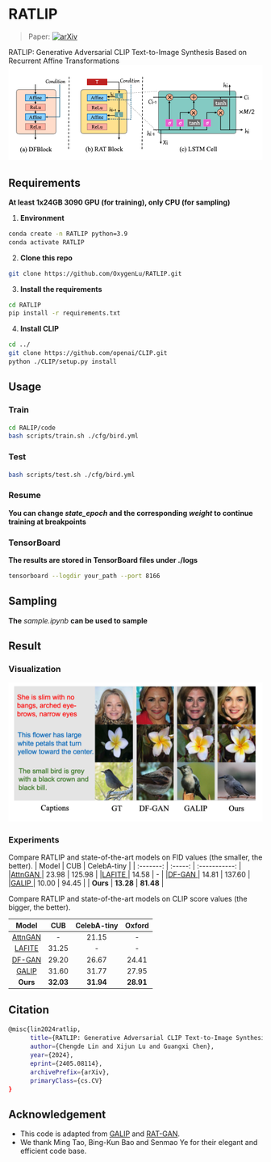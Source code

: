 # RATLIP
> Paper: [![arXiv](https://img.shields.io/badge/arXiv-2405.00354-b31b1b.svg)](https://arxiv.org/abs/2405.08114)

RATLIP: Generative Adversarial CLIP Text-to-Image Synthesis Based  on Recurrent Affine Transformations
![](./rat.png)


## Requirements

**At least 1x24GB 3090 GPU (for training), only CPU (for sampling)**

1. **Environment**

```Bash
conda create -n RATLIP python=3.9
conda activate RATLIP

```

2. **Clone this repo**

```Bash
git clone https://github.com/OxygenLu/RATLIP.git
```

3. **Install the requirements**

```Bash
cd RATLIP
pip install -r requirements.txt

```

4. **Install CLIP**

```Bash
cd ../
git clone https://github.com/openai/CLIP.git
python ./CLIP/setup.py install

```

## Usage



### Train

```Bash
cd RALIP/code
bash scripts/train.sh ./cfg/bird.yml
```

### Test

```Bash
bash scripts/test.sh ./cfg/bird.yml
```

### Resume

**You can change ***state_epoch*** and the corresponding ***weight*** to continue training at breakpoints**

### TensorBoard

**The results are stored in TensorBoard files under ./logs**

```Bash
tensorboard --logdir your_path --port 8166
```

## Sampling

**The** *sample.ipynb* **can be used to sample**

## Result

### Visualization

![](./result.png)

### Experiments

Compare RATLIP and state-of-the-art models on FID values (the smaller, the better).
| Model   | CUB   | CelebA-tiny |
| :-------: | :-----: | :-----------: |
|[AttnGAN ](https://arxiv.org/abs/1711.10485)| 23.98 | 125.98      |
|[LAFITE ](https://arxiv.org/abs/2111.13792)| 14.58 | -           |
|[DF-GAN ](https://github.com/tobran/DF-GAN)| 14.81 | 137.60      |
|[GALIP ](https://github.com/tobran/GALIP)| 10.00 | 94.45       |
| **Ours**  | **13.28** | **81.48**      |

Compare RATLIP and state-of-the-art models on CLIP score values (the bigger, the better).

| Model   | CUB   | CelebA-tiny | Oxford |
| :-------: | :-----: | :----------: | :------: |
|[AttnGAN ](https://arxiv.org/abs/1711.10485)| -     | 21.15       | -      |
|[LAFITE ](https://arxiv.org/abs/2111.13792)| 31.25 | -           | -      |
|[DF-GAN ](https://github.com/tobran/DF-GAN)|29.20 | 26.67       | 24.41  |
|[GALIP ](https://github.com/tobran/GALIP)| 31.60 | 31.77       | 27.95  |
| **Ours**  | **32.03** | **31.94**    | **28.91**  |

## Citation

```Bash
@misc{lin2024ratlip,
      title={RATLIP: Generative Adversarial CLIP Text-to-Image Synthesis Based on Recurrent Affine Transformations}, 
      author={Chengde Lin and Xijun Lu and Guangxi Chen},
      year={2024},
      eprint={2405.08114},
      archivePrefix={arXiv},
      primaryClass={cs.CV}
}
```

## Acknowledgement

* This code is adapted from [GALIP](https://github.com/tobran/GALIP) and [RAT-GAN](https://github.com/senmaoy/RAT-GAN).
* We thank Ming Tao, Bing-Kun Bao and Senmao Ye for their elegant and efficient code base.
